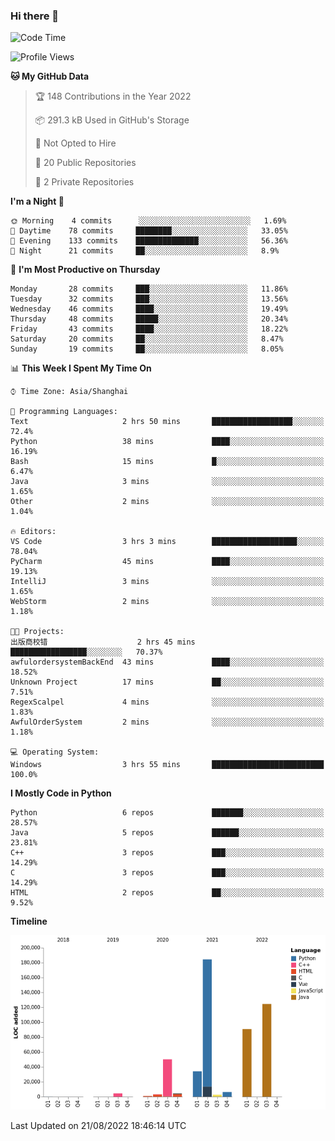 ### Hi there 👋

<!--START_SECTION:waka-->
![Code Time](http://img.shields.io/badge/Code%20Time-530%20hrs%2023%20mins-blue)

![Profile Views](http://img.shields.io/badge/Profile%20Views-0-blue)

**🐱 My GitHub Data** 

> 🏆 148 Contributions in the Year 2022
 > 
> 📦 291.3 kB Used in GitHub's Storage 
 > 
> 🚫 Not Opted to Hire
 > 
> 📜 20 Public Repositories 
 > 
> 🔑 2 Private Repositories  
 > 
**I'm a Night 🦉** 

```text
🌞 Morning    4 commits      ░░░░░░░░░░░░░░░░░░░░░░░░░   1.69% 
🌆 Daytime    78 commits     ████████░░░░░░░░░░░░░░░░░   33.05% 
🌃 Evening    133 commits    ██████████████░░░░░░░░░░░   56.36% 
🌙 Night      21 commits     ██░░░░░░░░░░░░░░░░░░░░░░░   8.9%

```
📅 **I'm Most Productive on Thursday** 

```text
Monday       28 commits     ███░░░░░░░░░░░░░░░░░░░░░░   11.86% 
Tuesday      32 commits     ███░░░░░░░░░░░░░░░░░░░░░░   13.56% 
Wednesday    46 commits     ████░░░░░░░░░░░░░░░░░░░░░   19.49% 
Thursday     48 commits     █████░░░░░░░░░░░░░░░░░░░░   20.34% 
Friday       43 commits     ████░░░░░░░░░░░░░░░░░░░░░   18.22% 
Saturday     20 commits     ██░░░░░░░░░░░░░░░░░░░░░░░   8.47% 
Sunday       19 commits     ██░░░░░░░░░░░░░░░░░░░░░░░   8.05%

```


📊 **This Week I Spent My Time On** 

```text
⌚︎ Time Zone: Asia/Shanghai

💬 Programming Languages: 
Text                     2 hrs 50 mins       ██████████████████░░░░░░░   72.4% 
Python                   38 mins             ████░░░░░░░░░░░░░░░░░░░░░   16.19% 
Bash                     15 mins             █░░░░░░░░░░░░░░░░░░░░░░░░   6.47% 
Java                     3 mins              ░░░░░░░░░░░░░░░░░░░░░░░░░   1.65% 
Other                    2 mins              ░░░░░░░░░░░░░░░░░░░░░░░░░   1.04%

🔥 Editors: 
VS Code                  3 hrs 3 mins        ███████████████████░░░░░░   78.04% 
PyCharm                  45 mins             ████░░░░░░░░░░░░░░░░░░░░░   19.13% 
IntelliJ                 3 mins              ░░░░░░░░░░░░░░░░░░░░░░░░░   1.65% 
WebStorm                 2 mins              ░░░░░░░░░░░░░░░░░░░░░░░░░   1.18%

🐱‍💻 Projects: 
出版商校错                    2 hrs 45 mins       █████████████████░░░░░░░░   70.37% 
awfulordersystemBackEnd  43 mins             ████░░░░░░░░░░░░░░░░░░░░░   18.52% 
Unknown Project          17 mins             ██░░░░░░░░░░░░░░░░░░░░░░░   7.51% 
RegexScalpel             4 mins              ░░░░░░░░░░░░░░░░░░░░░░░░░   1.83% 
AwfulOrderSystem         2 mins              ░░░░░░░░░░░░░░░░░░░░░░░░░   1.18%

💻 Operating System: 
Windows                  3 hrs 55 mins       █████████████████████████   100.0%

```

**I Mostly Code in Python** 

```text
Python                   6 repos             ███████░░░░░░░░░░░░░░░░░░   28.57% 
Java                     5 repos             ██████░░░░░░░░░░░░░░░░░░░   23.81% 
C++                      3 repos             ███░░░░░░░░░░░░░░░░░░░░░░   14.29% 
C                        3 repos             ███░░░░░░░░░░░░░░░░░░░░░░   14.29% 
HTML                     2 repos             ██░░░░░░░░░░░░░░░░░░░░░░░   9.52%

```


**Timeline**

![Chart not found](https://raw.githubusercontent.com/SuperMaxine/SuperMaxine/main/charts/bar_graph.png) 


 Last Updated on 21/08/2022 18:46:14 UTC
<!--END_SECTION:waka-->

<!--
**SuperMaxine/SuperMaxine** is a ✨ _special_ ✨ repository because its `README.md` (this file) appears on your GitHub profile.

Here are some ideas to get you started:

- 🔭 I’m currently working on ...
- 🌱 I’m currently learning ...
- 👯 I’m looking to collaborate on ...
- 🤔 I’m looking for help with ...
- 💬 Ask me about ...
- 📫 How to reach me: ...
- 😄 Pronouns: ...
- ⚡ Fun fact: ...
-->

